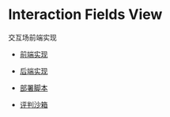 # Interaction Fields View

交互场前端实现

- [前端实现](https://github.com/Ashinch/interaction-fields-view)

- [后端实现](https://github.com/Ashinch/interaction-fields)

- [部署脚本](https://github.com/Ashinch/interaction-fields-deploy)

- [评判沙箱](https://github.com/Ashinch/interaction-fields-sandbox)
